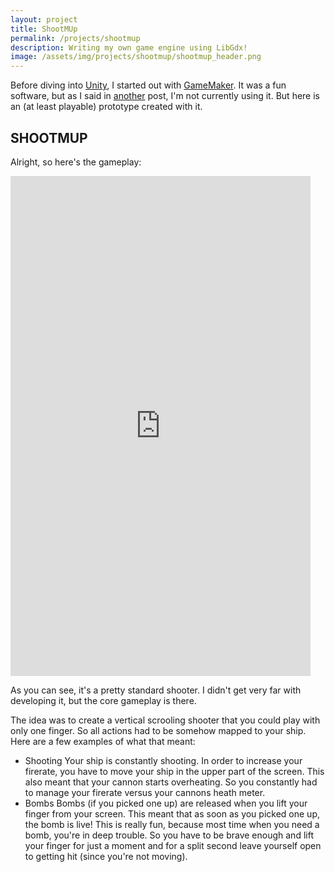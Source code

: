 ```yaml
---
layout: project
title: ShootMUp
permalink: /projects/shootmup
description: Writing my own game engine using LibGdx!
image: /assets/img/projects/shootmup/shootmup_header.png
---
```

Before diving into [Unity](https://unity3d.com/), I started out with [GameMaker](http://www.yoyogames.com/gamemaker). It was a fun software, but as I said in [another]() post, I'm not currently using it.
But here is an (at least playable) prototype created with it.

## SHOOTMUP
Alright, so here's the gameplay:
<iframe width="480" height="800" src="https://www.youtube.com/embed/FKo8YeDYGjQ" frameborder="0" allowfullscreen></iframe>

As you can see, it's a pretty standard shooter. I didn't get very far with developing it, but the core gameplay is there.

The idea was to create a vertical scrooling shooter that you could play with only one finger. So all actions had to be somehow mapped to your ship. Here are a few examples of what that meant:
- Shooting
Your ship is constantly shooting. In order to increase your firerate, you have to move your ship in the upper part of the screen. This also meant that your cannon starts overheating. So you constantly had to manage your firerate versus your cannons heath meter.
- Bombs
Bombs (if you picked one up) are released when you lift your finger from your screen. This meant that as soon as you picked one up, the bomb is live! This is really fun, because most time when you need a bomb, you're in deep trouble. So you have to be brave enough and lift your finger for just a moment and for a split second leave yourself open to getting hit (since you're not moving).